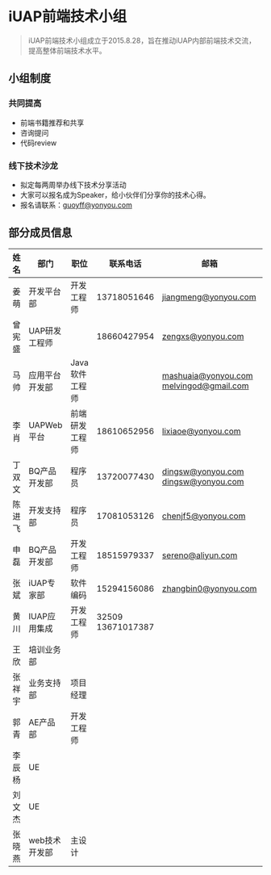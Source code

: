 # iUAP前端技术小组

> iUAP前端技术小组成立于2015.8.28，旨在推动iUAP内部前端技术交流，提高整体前端技术水平。

## 小组制度

### 共同提高

- 前端书籍推荐和共享
- 咨询提问
- 代码review

### 线下技术沙龙

- 拟定每两周举办线下技术分享活动
- 大家可以报名成为Speaker，给小伙伴们分享你的技术心得。 
- 报名请联系：guoyff@yonyou.com

## 部分成员信息


|姓名|部门|职位|联系电话|邮箱|关注前端领域的这些方向|
|---|---|---|---|---|---|
|姜萌|开发平台部|开发工程师|13718051646|jiangmeng@yonyou.com||jQuery Mobile|	
|曾宪盛|UAP研发工程师||18660427954|zengxs@yonyou.com	||			
|马帅|应用平台开发部|Java软件工程师||mashuaia@yonyou.com melvingod@gmail.com|angular.js/node.js|
|李肖|	UAPWeb平台|	前端研发工程师|	18610652956|	lixiaoe@yonyou.com		|node.js、html5	|		
|丁双文	|BQ产品开发部|	程序员|	13720077430	|dingsw@yonyou.com	dingsw@yonyou.com|	JS,H5	|		
|陈进飞	|开发支持部	|程序员|	17081053126|	chenjf5@yonyou.com	|	javascript/css	|		
|申磊|BQ产品开发部|	开发工程师|18515979337|sereno@aliyun.com|原生JavaScript、HTML5、CSS3、SPA、NodeJS、前端MV*实现|		
|张斌|iUAP专家部|软件编码|	15294156086|	zhangbin0@yonyou.com	|	React	React Native|			
|黄川|IUAP应用集成|	开发工程师|	32509 13671017387|		|	前端插件开发；前端css框架；移动前端技术|	
|王欣|	培训业务部|	|	|	|	bootstrap,js,css|	
|张祥宇	|业务支持部|	项目经理|	|	|		node.js,bootstrap,jquery,freemarker			|
|郭青	|AE产品部 |	开发工程师	|	|	|	Js, Jquery, rapheal,flask..			|
|李辰杨	|UE	|	|	|	|	css3 动画	|		
|刘文杰	|UE	|	|	|	|	"关注前端的交互及视觉呈现|		
|张晓燕	|web技术开发部	|主设计	|	|		|React|			
